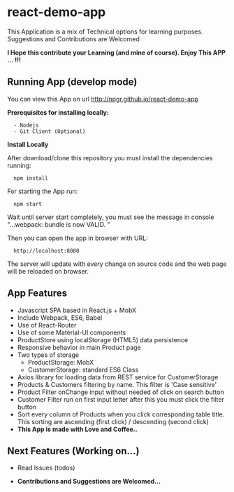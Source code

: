 # react-demo-app

This Application is a mix of Technical options for learning purposes. Suggestions and Contributions are Welcomed

**I Hope this contribute your Learning (and mine of course). Enjoy This APP ... !!!**

## Running App (develop mode)

  You can view this App on url http://npgr.github.io/react-demo-app 
  
  **Prerequisites for installing locally:**

      - Nodejs
      - Git Client (Optional)
      
  **Install Locally**

  After download/clone this repository you must install the dependencies running:

      npm install

  For starting the App run:

      npm start

  Wait until server start completely, you must see the message in console "...webpack: bundle is now VALID. "

  Then you can open the app in browser with URL:

      http://localhost:8080

  The server will update with every change on source code and the web page will be reloaded on browser.
  

## App Features


- Javascript SPA based in React.js + MobX
- Include Webpack, ES6, Babel
- Use of React-Router
- Use of some Material-UI components
- ProductStore using localStorage (HTML5) data persistence
- Responsive behavior in main Product page
- Two types of storage
    - ProductStorage: MobX
    - CustomerStorage: standard ES6 Class
- Axios library for loading data from REST service for CustomerStorage
- Products & Customers filtering by name. This filter is 'Case sensitive'
- Product Filter onChange input without needed of click on search button
- Customer Filter run on first input letter after this you must click the filter button
- Sort every column of Products when you click corresponding table title. This sorting are ascending (first click) / descending (second click)
- **This App is made with Love and Coffee..**

## Next Features (Working on...)

- Read Issues (todos)

- **Contributions and Suggestions are Welcomed...**
